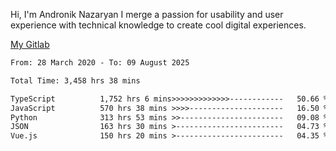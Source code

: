 Hi, I'm Andronik Nazaryan
I merge a passion for usability and user experience with technical knowledge to create cool digital experiences.

[My Gitlab](https://gitlab.com/anridev24)

<!--START_SECTION:waka-->

```txt
From: 28 March 2020 - To: 09 August 2025

Total Time: 3,458 hrs 38 mins

TypeScript          1,752 hrs 6 mins>>>>>>>>>>>>>------------   50.66 %
JavaScript          570 hrs 38 mins >>>>---------------------   16.50 %
Python              313 hrs 53 mins >>-----------------------   09.08 %
JSON                163 hrs 30 mins >------------------------   04.73 %
Vue.js              150 hrs 20 mins >------------------------   04.35 %
```

<!--END_SECTION:waka-->

